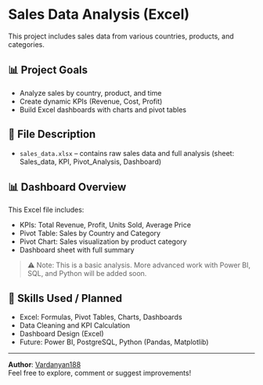 # Sales Data Analysis (Excel)

This project includes sales data from various countries, products, and categories.

## 📊 Project Goals
- Analyze sales by country, product, and time
- Create dynamic KPIs (Revenue, Cost, Profit)
- Build Excel dashboards with charts and pivot tables

## 📂 File Description
- `sales_data.xlsx` – contains raw sales data and full analysis (sheet: Sales_data, KPI, Pivot_Analysis, Dashboard)

## 📊 Dashboard Overview
This Excel file includes:
- KPIs: Total Revenue, Profit, Units Sold, Average Price
- Pivot Table: Sales by Country and Category
- Pivot Chart: Sales visualization by product category
- Dashboard sheet with full summary

> ⚠️ Note: This is a basic analysis. More advanced work with Power BI, SQL, and Python will be added soon.

## 🚀 Skills Used / Planned
- Excel: Formulas, Pivot Tables, Charts, Dashboards
- Data Cleaning and KPI Calculation
- Dashboard Design (Excel)
- Future: Power BI, PostgreSQL, Python (Pandas, Matplotlib)

---

**Author**: [Vardanyan188](https://github.com/Vardanyan188)  
Feel free to explore, comment or suggest improvements!
